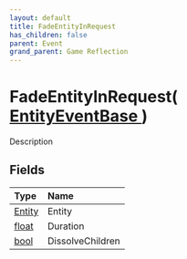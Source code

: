 ```yaml
---
layout: default
title: FadeEntityInRequest
has_children: false
parent: Event
grand_parent: Game Reflection
---
```

# FadeEntityInRequest( [ EntityEventBase ](/riftbreaker-wiki/docs/game-reflection/events/entity_event_base/) )
Description 

## Fields

| Type | Name |
|:----------|:--------------|
| [Entity](/riftbreaker-wiki/docs/game-reflection/classes/entity/) | Entity |
| [float](/riftbreaker-wiki/docs/game-reflection/components/float/) | Duration |
| [bool](/riftbreaker-wiki/docs/game-reflection/components/bool/) | DissolveChildren |

